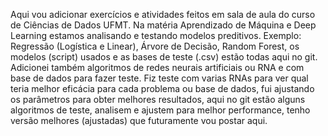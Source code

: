 Aqui vou adicionar exercícios e atividades feitos em sala de aula do curso de Ciências de Dados UFMT.
Na matéria Aprendizado de Máquina e Deep Learning estamos analisando e testando modelos preditivos.
Exemplo: Regressão (Logística e Linear), Árvore de Decisão, Random Forest, os modelos (script) usados e as bases de teste (.csv) estão todas aqui no git.
Adicionei também algoritmos de redes neurais artificiais ou RNA e com base de dados para fazer teste. Fiz teste com varias RNAs para ver qual teria melhor eficácia para cada problema ou base de dados, fui ajustando os parâmetros para obter melhores resultados, aqui no git estão alguns algoritmos de teste, analisem e ajustem para melhor performance, tenho versão melhores (ajustadas) que futuramente vou postar aqui.   
 
